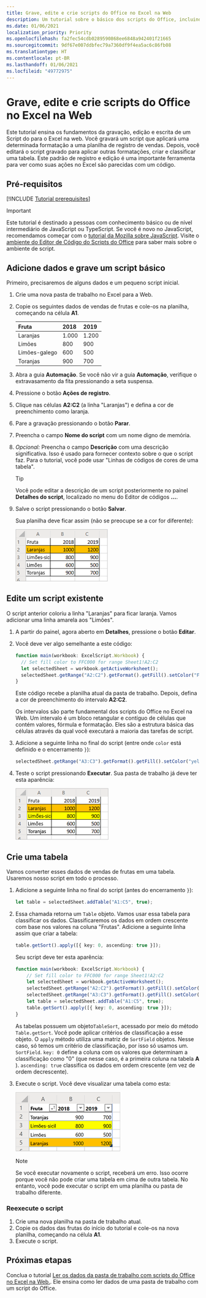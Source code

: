 ```yaml
---
title: Grave, edite e crie scripts do Office no Excel na Web
description: Um tutorial sobre o básico dos scripts do Office, incluindo a gravação de scripts com o Gravador de ações e a gravação de dados em uma pasta de trabalho.
ms.date: 01/06/2021
localization_priority: Priority
ms.openlocfilehash: fa2fec54cdb0289590868ee6848a942401f21665
ms.sourcegitcommit: 9df67e007ddbfec79a7360df9f4ea5ac6c86fb08
ms.translationtype: HT
ms.contentlocale: pt-BR
ms.lasthandoff: 01/06/2021
ms.locfileid: "49772975"
---
```

# <a name="record-edit-and-create-office-scripts-in-excel-on-the-web"></a>Grave, edite e crie scripts do Office no Excel na Web

Este tutorial ensina os fundamentos da gravação, edição e escrita de um Script do para o Excel na web. Você gravará um script que aplicará uma determinada formatação a uma planilha de registro de vendas. Depois, você editará o script gravado para aplicar outras formatações, criar e classificar uma tabela. Este padrão de registro e edição é uma importante ferramenta para ver como suas ações no Excel são parecidas com um código.

## <a name="prerequisites"></a>Pré-requisitos

[!INCLUDE [Tutorial prerequisites](../includes/tutorial-prerequisites.md)]

> [!IMPORTANT]
> Este tutorial é destinado a pessoas com conhecimento básico ou de nível intermediário de JavaScript ou TypeScript. Se você é novo no JavaScript, recomendamos começar com o [tutorial da Mozilla sobre JavaScript](https://developer.mozilla.org/docs/Web/JavaScript/Guide/Introduction). Visite o [ambiente do Editor de Código do Scripts do Office](../overview/code-editor-environment.md) para saber mais sobre o ambiente de script.

## <a name="add-data-and-record-a-basic-script"></a>Adicione dados e grave um script básico

Primeiro, precisaremos de alguns dados e um pequeno script inicial.

1. Crie uma nova pasta de trabalho no Excel para a Web.
2. Copie os seguintes dados de vendas de frutas e cole-os na planilha, começando na célula **A1**.

    |Fruta |2018 |2019 |
    |:---|:---|:---|
    |Laranjas |1.000 |1.200 |
    |Limões |800 |900 |
    |Limões-galego |600 |500 |
    |Toranjas |900 |700 |

3. Abra a guia **Automação**. Se você não vir a guia **Automação**, verifique o extravasamento da fita pressionando a seta suspensa.
4. Pressione o botão **Ações de registro**.
5. Clique nas células **A2:C2** (a linha "Laranjas") e defina a cor de preenchimento como laranja.
6. Pare a gravação pressionando o botão **Parar**.
7. Preencha o campo **Nome do script** com um nome digno de memória.
8. *Opcional:* Preencha o campo **Descrição** com uma descrição significativa. Isso é usado para fornecer contexto sobre o que o script faz. Para o tutorial, você pode usar "Linhas de códigos de cores de uma tabela".

   > [!TIP]
   > Você pode editar a descrição de um script posteriormente no painel **Detalhes do script**, localizado no menu do Editor de códigos **...**.

9. Salve o script pressionando o botão **Salvar**.

    Sua planilha deve ficar assim (não se preocupe se a cor for diferente):

    ![Uma linha de dados de vendas de frutas com a linha "Laranjas" destacada em laranja.](../images/tutorial-1.png)

## <a name="edit-an-existing-script"></a>Edite um script existente

O script anterior coloriu a linha "Laranjas" para ficar laranja. Vamos adicionar uma linha amarela aos "Limões".

1. A partir do painel, agora aberto em **Detalhes**, pressione o botão **Editar**.
2. Você deve ver algo semelhante a este código:

    ```TypeScript
    function main(workbook: ExcelScript.Workbook) {
      // Set fill color to FFC000 for range Sheet1!A2:C2
      let selectedSheet = workbook.getActiveWorksheet();
      selectedSheet.getRange("A2:C2").getFormat().getFill().setColor("FFC000");
    }
    ```

    Este código recebe a planilha atual da pasta de trabalho. Depois, defina a cor de preenchimento do intervalo **A2:C2**.

    Os intervalos são parte fundamental dos scripts do Office no Excel na Web. Um intervalo é um bloco retangular e contíguo de células que contém valores, fórmula e formatação. Eles são a estrutura básica das células através da qual você executará a maioria das tarefas de script.

3. Adicione a seguinte linha no final do script (entre onde `color` está definido e o encerramento `}`):

    ```TypeScript
    selectedSheet.getRange("A3:C3").getFormat().getFill().setColor("yellow");
    ```

4. Teste o script pressionando **Executar**. Sua pasta de trabalho já deve ter esta aparência:

    ![Uma linha de dados de vendas de frutas com a linha "Laranjas" destacada em laranja e a linha "Limões" destacada em amarelo](../images/tutorial-2.png)

## <a name="create-a-table"></a>Crie uma tabela

Vamos converter esses dados de vendas de frutas em uma tabela. Usaremos nosso script em todo o processo.

1. Adicione a seguinte linha no final do script (antes do encerramento `}`):

    ```TypeScript
    let table = selectedSheet.addTable("A1:C5", true);
    ```

2. Essa chamada retorna um `Table` objeto. Vamos usar essa tabela para classificar os dados. Classificaremos os dados em ordem crescente com base nos valores na coluna "Frutas". Adicione a seguinte linha assim que criar a tabela:

    ```TypeScript
    table.getSort().apply([{ key: 0, ascending: true }]);
    ```

    Seu script deve ter esta aparência:

    ```TypeScript
    function main(workbook: ExcelScript.Workbook) {
        // Set fill color to FFC000 for range Sheet1!A2:C2
        let selectedSheet = workbook.getActiveWorksheet();
        selectedSheet.getRange("A2:C2").getFormat().getFill().setColor("FFC000");
        selectedSheet.getRange("A3:C3").getFormat().getFill().setColor("yellow");
        let table = selectedSheet.addTable("A1:C5", true);
        table.getSort().apply([{ key: 0, ascending: true }]);
    }
    ```

    As tabelas possuem um objeto`TableSort`, acessado por meio do método `Table.getSort`. Você pode aplicar critérios de classificação a esse objeto. O `apply` método utiliza uma matriz de `SortField` objetos. Nesse caso, só temos um critério de classificação, por isso só usamos um. `SortField`. `key: 0` define a coluna com os valores que determinam a classificação como "0" (que nesse caso, é a primeira coluna na tabela **A** ). `ascending: true` classifica os dados em ordem crescente (em vez de ordem decrescente).

3. Execute o script. Você deve visualizar uma tabela como esta:

    ![Uma tabela ordenada de venda de frutas](../images/tutorial-3.png)

    > [!NOTE]
    > Se você executar novamente o script, receberá um erro. Isso ocorre porque você não pode criar uma tabela em cima de outra tabela. No entanto, você pode executar o script em uma planilha ou pasta de trabalho diferente.

### <a name="re-run-the-script"></a>Reexecute o script

1. Crie uma nova planilha na pasta de trabalho atual.
2. Copie os dados das frutas do início do tutorial e cole-os na nova planilha, começando na célula **A1**.
3. Execute o script.

## <a name="next-steps"></a>Próximas etapas

Conclua o tutorial [Ler os dados da pasta de trabalho com scripts do Office no Excel na Web.](excel-read-tutorial.md). Ele ensina como ler dados de uma pasta de trabalho com um script do Office.
